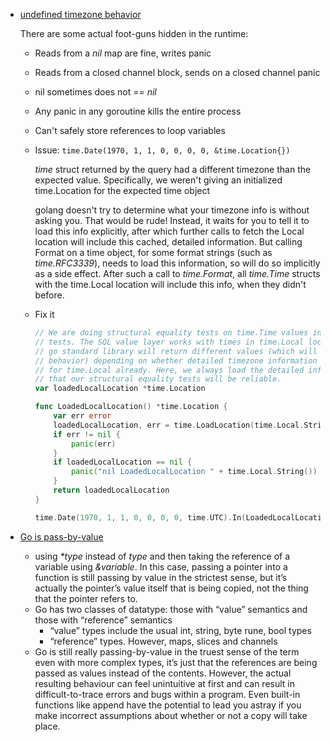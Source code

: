 
- [undefined timezone behavior](https://www.dolthub.com/blog/2021-09-03-golang-time-bugs/)

  There are some actual foot-guns hidden in the runtime:
  - Reads from a _nil_ map are fine, writes panic
  - Reads from a closed channel block, sends on a closed channel panic
  - nil sometimes does not _== nil_
  - Any panic in any goroutine kills the entire process
  - Can't safely store references to loop variables

  - Issue: `time.Date(1970, 1, 1, 0, 0, 0, 0, &time.Location{})`
  
    _time_ struct returned by the query had a different timezone than the expected value. Specifically, we weren't giving an initialized time.Location for the expected time object

    golang doesn't try to determine what your timezone info is without asking you. That would be rude! Instead, it waits for you to tell it to load this info explicitly, after which further calls to fetch the Local location will include this cached, detailed information. But calling Format on a time object, for some format strings (such as _time.RFC3339_), needs to load this information, so will do so implicitly as a side effect. After such a call to _time.Format_, all _time.Time_ structs with the time.Local location will include this info, when they didn't before.
  - Fix it
    ```go
    // We are doing structural equality tests on time.Time values in some of these
    // tests. The SQL value layer works with times in time.Local location, but
    // go standard library will return different values (which will have the same
    // behavior) depending on whether detailed timezone information has been loaded
    // for time.Local already. Here, we always load the detailed information so
    // that our structural equality tests will be reliable.
    var loadedLocalLocation *time.Location
    
    func LoadedLocalLocation() *time.Location {
        var err error
        loadedLocalLocation, err = time.LoadLocation(time.Local.String())
        if err != nil {
            panic(err)
        }
        if loadedLocalLocation == nil {
            panic("nil LoadedLocalLocation " + time.Local.String())
        }
        return loadedLocalLocation
    }
    
    time.Date(1970, 1, 1, 0, 0, 0, 0, time.UTC).In(LoadedLocalLocation())
    ```

- [Go is pass-by-value](https://neilalexander.dev/2021/08/29/go-pass-by-value.html)
  - using _*type_ instead of _type_ and then taking the reference of a variable using _&variable_. In this case, passing a pointer into a function is still passing by value in the strictest sense, but it’s actually the pointer’s value itself that is being copied, not the thing that the pointer refers to.
  - Go has two classes of datatype: those with “value” semantics and those with “reference” semantics
    - “value” types include the usual int, string, byte rune, bool types 
    - “reference” types. However, maps, slices and channels
  - Go is still really passing-by-value in the truest sense of the term even with more complex types, it’s just that the references are being passed as values instead of the contents. However, the actual resulting behaviour can feel unintuitive at first and can result in difficult-to-trace errors and bugs within a program. Even built-in functions like append have the potential to lead you astray if you make incorrect assumptions about whether or not a copy will take place.





